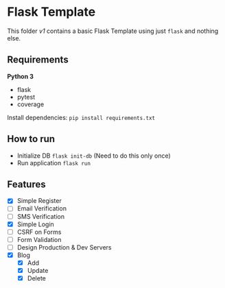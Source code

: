 Flask Template
==============

This folder *v1* contains a basic Flask Template using just `flask` and nothing else.

Requirements
------------
__Python 3__
 - flask
 - pytest
 - coverage
 
Install dependencies: `pip install requirements.txt`
 
How to run
-----------
 - Initialize DB `flask init-db` (Need to do this only once)
 - Run application `flask run`
 
Features
---------

 - [x] Simple Register
 - [ ] Email Verification
 - [ ] SMS Verification
 - [x] Simple Login
 - [ ] CSRF on Forms
 - [ ] Form Validation
 - [ ] Design Production & Dev Servers
 - [x] Blog
   - [x] Add
   - [x] Update
   - [x] Delete
